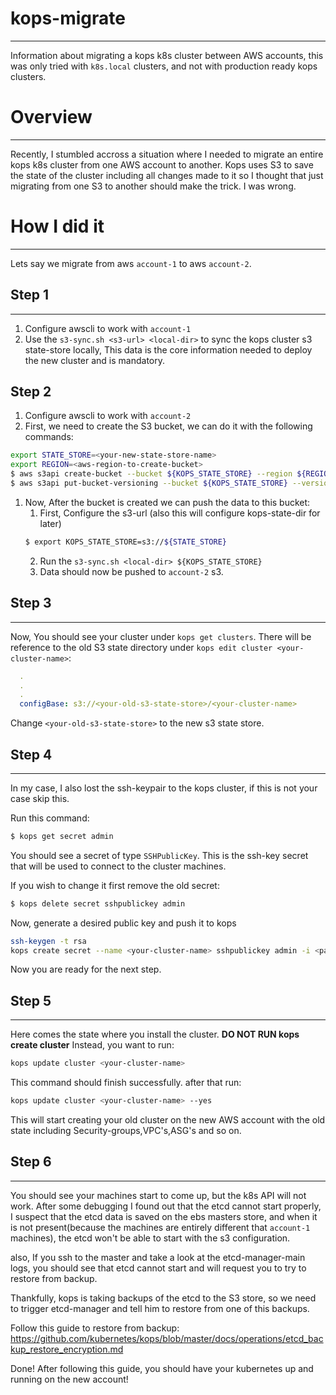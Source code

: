 # kops-migrate
---
Information about migrating a kops k8s cluster between AWS accounts, this was only tried with `k8s.local` clusters, and not with production ready kops clusters.


# Overview
---
Recently, I stumbled accross a situation where I needed to migrate an entire kops k8s cluster from one AWS account to another.
Kops uses S3 to save the state of the cluster including all changes made to it so I thought that just migrating from one S3 to another should make the trick.
I was wrong.

# How I did it
---
Lets say we migrate from aws `account-1` to aws `account-2`.
## Step 1
---
1. Configure awscli to work with `account-1`
2. Use the `s3-sync.sh <s3-url> <local-dir>` to sync the kops cluster s3 state-store locally, This data is the core information needed to deploy the new cluster and is mandatory.

## Step 2
1. Configure awscli to work with `account-2`
2. First, we need to create the S3 bucket, we can do it with the following commands:
```bash
export STATE_STORE=<your-new-state-store-name>
export REGION=<aws-region-to-create-bucket>
$ aws s3api create-bucket --bucket ${KOPS_STATE_STORE} --region ${REGION}
$ aws s3api put-bucket-versioning --bucket ${KOPS_STATE_STORE} --versioning-configuration Status=Enabled
```
1. Now, After the bucket is created we can push the data to this bucket:
	1. First, Configure the s3-url (also this will configure kops-state-dir for later)
	```bash
	$ export KOPS_STATE_STORE=s3://${STATE_STORE}
	```
	2. Run the `s3-sync.sh <local-dir> ${KOPS_STATE_STORE}`
	3. Data should now be pushed to `account-2` s3.

## Step 3
---
Now, You should see your cluster under `kops get clusters`.
There will be reference to the old S3 state directory under `kops edit cluster <your-cluster-name>`:
```yml
  .
  .
  .
  configBase: s3://<your-old-s3-state-store>/<your-cluster-name>
```
Change `<your-old-s3-state-store>` to the new s3 state store.

## Step 4
---
In my case, I also lost the ssh-keypair to the kops cluster, if this is not your case skip this.

Run this command:
```bash
$ kops get secret admin
```

You should see a secret of type `SSHPublicKey`.
This is the ssh-key secret that will be used to connect to the cluster machines.

If you wish to change it first remove the old secret:
```bash
$ kops delete secret sshpublickey admin
```
Now, generate a desired public key and push it to kops
```bash
ssh-keygen -t rsa
kops create secret --name <your-cluster-name> sshpublickey admin -i <path-to-public-key>
```
Now you are ready for the next step.

## Step 5
---
Here comes the state where you install the cluster.
<b>DO NOT RUN kops create cluster</b>
Instead, you want to run:
```bash
kops update cluster <your-cluster-name>
```
This command should finish successfully.
after that run:
```bash
kops update cluster <your-cluster-name> --yes
```
This will start creating your old cluster on the new AWS account with the old state including Security-groups,VPC's,ASG's and so on.

## Step 6
---
You should see your machines start to come up, but the k8s API will not work.
After some debugging I found out that the etcd cannot start properly, I suspect that the etcd data is saved on the ebs masters store, and when it is not present(because the machines are entirely different that `account-1` machines), the etcd won't be able to start with the s3 configuration.

also, If you ssh to the master and take a look at the etcd-manager-main logs, you should see that etcd cannot start and will request you to try to restore from backup.

Thankfully, kops is taking backups of the etcd to the S3 store, so we need to trigger etcd-manager and tell him to restore from one of this backups.

Follow this guide to restore from backup:
https://github.com/kubernetes/kops/blob/master/docs/operations/etcd_backup_restore_encryption.md

Done!
After following this guide, you should have your kubernetes up and running on the new account!

